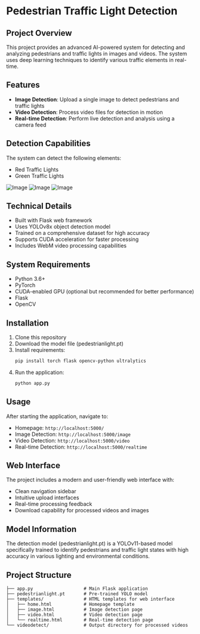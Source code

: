 # Pedestrian Traffic Light Detection

## Project Overview
This project provides an advanced AI-powered system for detecting and analyzing pedestrians and traffic lights in images and videos. The system uses deep learning techniques to identify various traffic elements in real-time.

## Features
- **Image Detection**: Upload a single image to detect pedestrians and traffic lights
- **Video Detection**: Process video files for detection in motion
- **Real-time Detection**: Perform live detection and analysis using a camera feed

## Detection Capabilities
The system can detect the following elements:
- Red Traffic Lights
- Green Traffic Lights

![Image](https://github.com/user-attachments/assets/514cd3d6-e572-4589-84b1-e60b7c935cca)
![Image](https://github.com/user-attachments/assets/2050e56c-4f14-4351-a499-91afa051e1c2)
![Image](https://github.com/user-attachments/assets/ecb982bb-d637-4511-ba72-2b4383102345)

## Technical Details
- Built with Flask web framework
- Uses YOLOv8x object detection model
- Trained on a comprehensive dataset for high accuracy
- Supports CUDA acceleration for faster processing
- Includes WebM video processing capabilities

## System Requirements
- Python 3.6+
- PyTorch
- CUDA-enabled GPU (optional but recommended for better performance)
- Flask
- OpenCV

## Installation
1. Clone this repository
2. Download the model file (pedestrianlight.pt)
3. Install requirements:
   ```bash
   pip install torch flask opencv-python ultralytics
   ```
4. Run the application:
   ```bash
   python app.py
   ```

## Usage
After starting the application, navigate to:
- Homepage: `http://localhost:5000/`
- Image Detection: `http://localhost:5000/image`
- Video Detection: `http://localhost:5000/video`
- Real-time Detection: `http://localhost:5000/realtime`

## Web Interface
The project includes a modern and user-friendly web interface with:
- Clean navigation sidebar
- Intuitive upload interfaces
- Real-time processing feedback
- Download capability for processed videos and images

## Model Information
The detection model (pedestrianlight.pt) is a YOLOv11-based model specifically trained to identify pedestrians and traffic light states with high accuracy in various lighting and environmental conditions.

## Project Structure
```
├── app.py                   # Main Flask application
├── pedestrianlight.pt       # Pre-trained YOLO model
├── templates/               # HTML templates for web interface
│   ├── home.html            # Homepage template
│   ├── image.html           # Image detection page
│   ├── video.html           # Video detection page
│   └── realtime.html        # Real-time detection page
└── videodetect/             # Output directory for processed videos
``` 